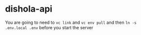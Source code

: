 # dishola-api

You are going to need to `vc link` and `vc env pull` and then `ln -s .env.local .env` before you start the server